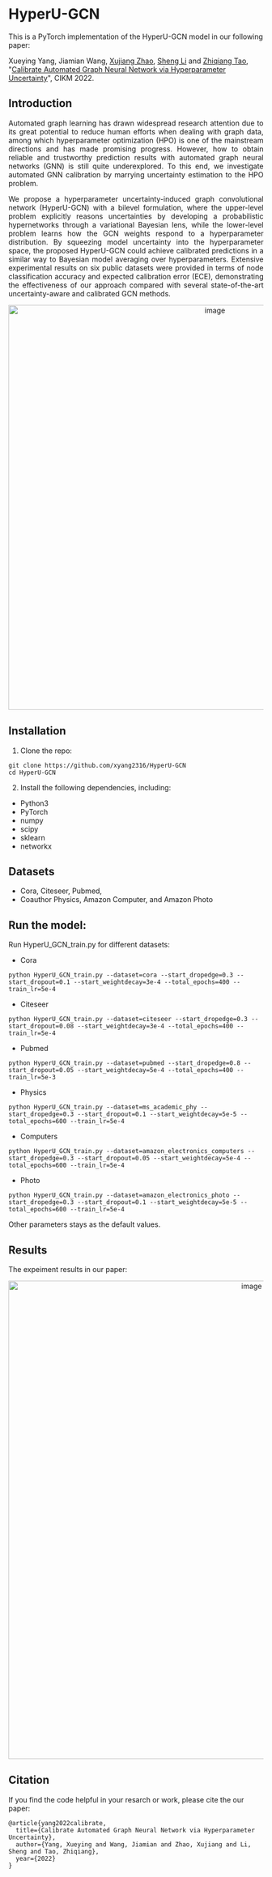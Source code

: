 # HyperU-GCN 
This is a PyTorch implementation of the HyperU-GCN model in our following paper:

Xueying Yang, Jiamian Wang, [Xujiang Zhao](https://zxj32.github.io/), [Sheng Li](http://sheng-li.org/) and [Zhiqiang Tao](https://ztao.cc/), "[Calibrate Automated Graph Neural Network via Hyperparameter Uncertainty](https://zxj32.github.io/data/CIKM_2022.pdf)", CIKM 2022.

## Introduction
<p align="justify">
Automated graph learning has drawn widespread research attention due to its great potential to reduce human efforts when dealing with graph data, among which hyperparameter optimization (HPO) is one of the mainstream directions and has made promising progress. However, how to obtain reliable and trustworthy prediction results with automated graph neural networks (GNN) is still quite underexplored. To this end, we investigate automated GNN calibration by marrying uncertainty estimation to the HPO problem. 
</p>
<p align="justify">
We propose a hyperparameter uncertainty-induced graph convolutional network (HyperU-GCN) with a bilevel formulation, where the upper-level problem explicitly reasons uncertainties by developing a probabilistic hypernetworks through a variational Bayesian lens, while the lower-level problem learns how the GCN weights respond to a hyperparameter distribution. By squeezing model uncertainty into the hyperparameter space, the proposed HyperU-GCN could achieve calibrated predictions in a similar way to Bayesian model averaging over hyperparameters. Extensive experimental results on six public datasets were provided in terms of node classification accuracy and expected calibration error (ECE), demonstrating the effectiveness of our approach compared with several state-of-the-art uncertainty-aware and calibrated GCN methods.
</p>

<p align="center">
 <img width="800" alt="image" src="https://user-images.githubusercontent.com/55004948/195007873-3fc18e33-7426-4594-a7d1-110b6b0d4d5c.png">
</p>

## Installation
1. Clone the repo:
```
git clone https://github.com/xyang2316/HyperU-GCN
cd HyperU-GCN
```
2. Install the following dependencies, including:
- Python3
- PyTorch
- numpy
- scipy
- sklearn
- networkx

## Datasets
- Cora, Citeseer, Pubmed, 
- Coauthor Physics, Amazon Computer, and Amazon Photo

## Run the model:
Run HyperU_GCN_train.py for different datasets:
- Cora
```
python HyperU_GCN_train.py --dataset=cora --start_dropedge=0.3 --start_dropout=0.1 --start_weightdecay=3e-4 --total_epochs=400 --train_lr=5e-4
```
- Citeseer
```
python HyperU_GCN_train.py --dataset=citeseer --start_dropedge=0.3 --start_dropout=0.08 --start_weightdecay=3e-4 --total_epochs=400 --train_lr=5e-4
```
- Pubmed
```
python HyperU_GCN_train.py --dataset=pubmed --start_dropedge=0.8 --start_dropout=0.05 --start_weightdecay=5e-4 --total_epochs=400 --train_lr=5e-3
```
- Physics
```
python HyperU_GCN_train.py --dataset=ms_academic_phy --start_dropedge=0.3 --start_dropout=0.1 --start_weightdecay=5e-5 --total_epochs=600 --train_lr=5e-4
```
- Computers
```
python HyperU_GCN_train.py --dataset=amazon_electronics_computers --start_dropedge=0.3 --start_dropout=0.05 --start_weightdecay=5e-4 --total_epochs=600 --train_lr=5e-4
```
- Photo
```
python HyperU_GCN_train.py --dataset=amazon_electronics_photo --start_dropedge=0.3 --start_dropout=0.1 --start_weightdecay=5e-5 --total_epochs=600 --train_lr=5e-4
```
Other parameters stays as the default values.

## Results
The expeiment results in our paper:
<p align="center">
 <img width="945" alt="image" src="https://user-images.githubusercontent.com/55004948/195495959-b05d82ba-aaa6-40eb-8c21-0b0d8bab0425.png">
</p>

## Citation
If you find the code helpful in your resarch or work, please cite the our paper: 
```
@article{yang2022calibrate,
  title={Calibrate Automated Graph Neural Network via Hyperparameter Uncertainty},
  author={Yang, Xueying and Wang, Jiamian and Zhao, Xujiang and Li, Sheng and Tao, Zhiqiang},
  year={2022}
}
```
